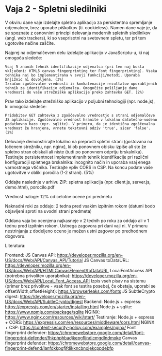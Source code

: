 # Vaja 2 - Spletni sledilniki

V okviru dane vaje izdelajte spletno aplikacijo za persistentno spremljanje odjemalcev, brez uporabe piškotkov (ti. cookieless). Namen dane vaje je, da se spoznate z osnovnimi principi delovanja modernih spletnih sledilnikov (angl. web trackers), ki so vseprisotni na svetovnem spletu, ter pri tem ugotovite načine zaščite.

Najprej na odjemalčevem delu izdelajte aplikacijo v JavaScriptu-u, ki naj omogoča sledeče:

    Vsaj 5 znanih tehnik identifikacije odjemalca (pri tem naj bosta vključeni: HTML5 canvas fingerprinting ter Font fingerprinting). Vsaka tehnika naj bo implementirana v svoji funkciji/metodi. Uporaba knjižnic ni dovoljena. (3%)
    Izračun zgoščevalne vrednosti iz konkatenacije rezultatov uporabljenih tehnik za identifikacijo odjemalca. Omogočite pošiljanje dane vrednosti do vaše strežniške aplikacije preko zahtevka GET. (2%)

Prav tako izdelajte strežniško aplikacijo v poljubni tehnologiji (npr. node.js), ki omogoča sledeče:

    Pridobitev GET zahtevka z zgoščevalno vrednostjo s strani odjemalčeve JS aplikacije. Zgoščevalno vrednost hranite v lokalno datotečno-vodeno podatkovno bazo (npr. sqlite). V primeru, da je identična zgoščevalna vrednost že hranjena, vrnete tekstovni odziv 'true', sicer 'false'. (2%)

Delovanje demonstrirajte lokalno na preprosti spletni strani (gostovana na ločenem strežniku, npr. nginx), ki ob ponovnem obisku izpiše ali ste že spletno stran obiskali ali niste (tudi po ponovnem odprtju brskalnika). Testirajte persistentnost implementiranih tehnik identifikacije pri različni konfiguraciji spletnega brskalnika: incognito način in uporaba vsaj enega varnostnega vtičnika. Testirajte vpliv CORS in CSP. Na koncu podate vaše ugotovitve v obliki poročila (1-2 strani). (5%)

Oddajte naslednje v arhivu ZIP: spletna aplikacija (npr. client.js, server.js, demo.html), porocilo.pdf

Vrednost naloge: 12% od celotne ocene pri predmetu

Naknadni roki za oddajo: 2 tedna pred vsakim izpitnim rokom (datumi bodo objavljeni sproti na uvodni strani predmeta)

Oddana vaja bo ocenjena najkasneje v 2 tednih po roku za oddajo ali v 1 tednu pred izpitnim rokom. Ustnega zagovora pri dani vaji ni. V primeru nestrinjanja z dodeljeno oceno je možen ustni zagovor po predhodnem dogovoru.

Literatura:

Frontend:
JS Canvas API: https://developer.mozilla.org/en-US/docs/Web/API/Canvas_API/Tutorial
JS Canvas toDataURL: https://developer.mozilla.org/en-US/docs/Web/API/HTMLCanvasElement/toDataURL
LocalFontAccess API (potrebna privolitev uporabnika): https://developer.mozilla.org/en-US/docs/Web/API/Local_Font_Access_API
Izpis vseh pisav na sistemu (primer brez privolitve - vsak font se testira posebej, če obstaja, uporabi se offsetWidth,offsetHeight): https://browserleaks.com/fonts
JS SubtleCrypto digest: https://developer.mozilla.org/en-US/docs/Web/API/SubtleCrypto/digest
Backend:
Node.js + express: https://expressjs.com/en/starter/installing.html
Node.js + sqlite: https://www.npmjs.com/package/sqlite
NGINX: https://www.nginx.com/resources/wiki/start/
Testiranje:
Node.js + express + CORS: https://expressjs.com/en/resources/middleware/cors.html
NGINX + CSP: https://content-security-policy.com/examples/nginx/
Font fingerprint defender: https://chromewebstore.google.com/detail/font-fingerprint-defender/fhkphphbadjkepgfljndicmgdlndmoke
Canvas fingerprint defender: https://chromewebstore.google.com/detail/canvas-fingerprint-defend/lanfdkkpgfjfdikkncbnojekcppdebfp